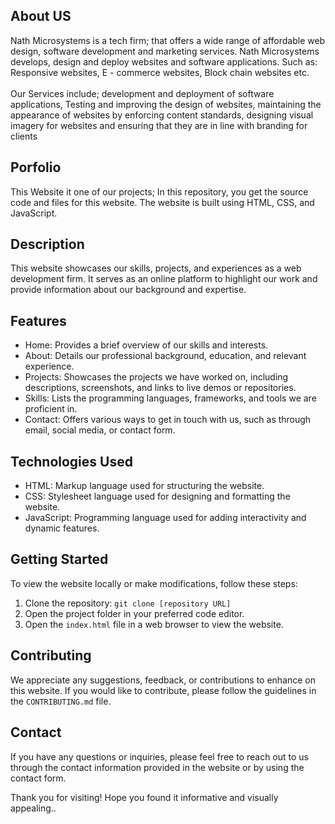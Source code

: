 
## About US

Nath Microsystems is a tech firm; that offers a wide range of affordable web design, software development and marketing services. Nath Microsystems develops, design and deploy websites and software applications. Such as: Responsive websites, E - commerce websites, Block chain websites etc.<br><br>Our Services include; development and deployment of software applications, Testing and improving the design of websites, maintaining the appearance of websites by enforcing content standards, designing visual imagery for websites and ensuring that they are in line with branding for clients


## Porfolio

This Website it one of our projects; In this repository, you get the source code and files for this  website. The website is built using HTML, CSS, and JavaScript.

## Description

This  website showcases our skills, projects, and experiences as a web development firm. It serves as an online platform to highlight our work and provide information about our  background and expertise.

## Features

- Home:  Provides a brief overview of our  skills and interests.
- About: Details our professional background, education, and relevant experience.
- Projects: Showcases the projects we  have worked on, including descriptions, screenshots, and links to live demos or repositories.
- Skills: Lists the programming languages, frameworks, and tools we are  proficient in.
- Contact: Offers various ways to get in touch with us, such as through email, social media, or  contact form.

## Technologies Used

- HTML: Markup language used for structuring the website.
- CSS: Stylesheet language used for designing and formatting the website.
- JavaScript: Programming language used for adding interactivity and dynamic features.

## Getting Started

To view the website locally or make modifications, follow these steps:

1. Clone the repository: `git clone [repository URL]`
2. Open the project folder in your preferred code editor.
3. Open the `index.html` file in a web browser to view the website.

## Contributing

We appreciate any suggestions, feedback, or contributions to enhance  on this  website. If you would like to contribute, please follow the guidelines in the `CONTRIBUTING.md` file.

## Contact

If you have any questions or inquiries, please feel free to reach out to us  through the contact information provided in the website or by using the contact form.

Thank you for visiting! Hope you found it informative and visually appealing..
